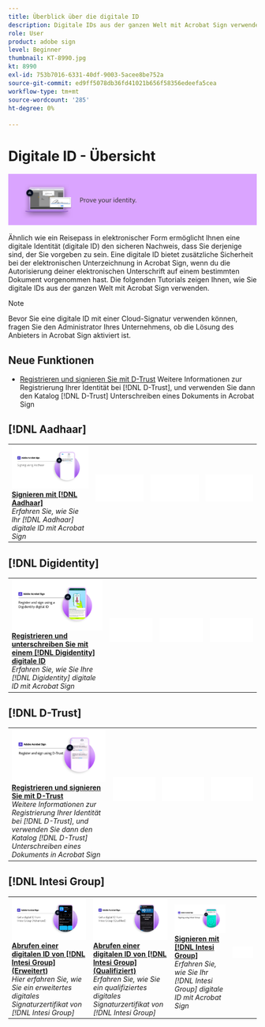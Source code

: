 ```yaml
---
title: Überblick über die digitale ID
description: Digitale IDs aus der ganzen Welt mit Acrobat Sign verwenden
role: User
product: adobe sign
level: Beginner
thumbnail: KT-8990.jpg
kt: 8990
exl-id: 753b7016-6331-40df-9003-5acee8be752a
source-git-commit: ed9ff5078db36fd41021b656f58356edeefa5cea
workflow-type: tm+mt
source-wordcount: '285'
ht-degree: 0%

---
```


# Digitale ID - Übersicht

![Digitales ID-Bild unterschreiben](../assets/Hero-DigitalID.png)

Ähnlich wie ein Reisepass in elektronischer Form ermöglicht Ihnen eine digitale Identität (digitale ID) den sicheren Nachweis, dass Sie derjenige sind, der Sie vorgeben zu sein. Eine digitale ID bietet zusätzliche Sicherheit bei der elektronischen Unterzeichnung in Acrobat Sign, wenn du die Autorisierung deiner elektronischen Unterschrift auf einem bestimmten Dokument vorgenommen hast. Die folgenden Tutorials zeigen Ihnen, wie Sie digitale IDs aus der ganzen Welt mit Acrobat Sign verwenden.

>[!NOTE]
>
>Bevor Sie eine digitale ID mit einer Cloud-Signatur verwenden können, fragen Sie den Administrator Ihres Unternehmens, ob die Lösung des Anbieters in Acrobat Sign aktiviert ist.

## Neue Funktionen

* [Registrieren und signieren Sie mit D-Trust](d-trust.md)
Weitere Informationen zur Registrierung Ihrer Identität bei [!DNL D-Trust], und verwenden Sie dann den Katalog [!DNL D-Trust] Unterschreiben eines Dokuments in Acrobat Sign

## [!DNL Aadhaar]

<table style="table-layout:fixed">
<tr>
 <td>
    <a href="aadhaar-sign.md">
      <img alt="Signieren mit [!DNL Aadhaar]" src="assets/Aadhaarsign_1280.png" />
    </a>
    <div>
    <a href="aadhaar-sign.md"><strong>Signieren mit [!DNL Aadhaar]</strong></a>
    </div>
    <em>Erfahren Sie, wie Sie Ihr [!DNL Aadhaar] digitale ID mit Acrobat Sign</em>
    <br>
  </td>
  <td>
    <img alt="Spacer" src="../assets/Whitespacer.png" />
    <div>
    <br>
  </td>
  <td>
    <img alt="Spacer" src="../assets/Whitespacer.png" />
    <div>
    <br>
  </td>
  <td>
    <img alt="Spacer" src="../assets/Whitespacer.png" />
    <div>
    <br>
  </td>
</tr>
</table>

## [!DNL Digidentity]

<table style="table-layout:fixed">
<tr>
  <td>
    <a href="digidentity-sign.md">
      <img alt="Registrieren und unterschreiben Sie mit einem [!DNL Digidentity] digitale ID" src="assets/Digidentitysign_1280.png" />
    </a>
    <div>
    <a href="digidentity-sign.md"><strong>Registrieren und unterschreiben Sie mit einem [!DNL Digidentity] digitale ID</strong></a>
    </div>
    <em>Erfahren Sie, wie Sie Ihre [!DNL Digidentity] digitale ID mit Acrobat Sign</em>
    <br>
  </td>
  <td>
    <img alt="Spacer" src="../assets/Whitespacer.png" />
    <div>
    <br>
  </td>
  <td>
    <img alt="Spacer" src="../assets/Whitespacer.png" />
    <div>
    <br>
  </td>
  <td>
    <img alt="Spacer" src="../assets/Whitespacer.png" />
    <div>
    <br>
  </td>
</tr>
</table>

## [!DNL D-Trust]

<table style="table-layout:fixed">
<tr>
  <td>
    <a href="d-trust.md">
      <img alt="Registrieren und signieren Sie mit D-Trust" src="assets/Dtrust.png" />
    </a>
    <div>
    <a href="d-trust.md"><strong>Registrieren und signieren Sie mit D-Trust</strong></a>
    </div>
    <em>Weitere Informationen zur Registrierung Ihrer Identität bei [!DNL D-Trust], und verwenden Sie dann den Katalog [!DNL D-Trust] Unterschreiben eines Dokuments in Acrobat Sign</em>
    <br>
  </td>
  <td>
    <img alt="Spacer" src="../assets/Whitespacer.png" />
    <div>
    <br>
  </td>
  <td>
    <img alt="Spacer" src="../assets/Whitespacer.png" />
    <div>
    <br>
  </td>
  <td>
    <img alt="Spacer" src="../assets/Whitespacer.png" />
    <div>
    <br>
  </td>
  </tr>
  </table>

## [!DNL Intesi Group]

<table style="table-layout:fixed">
<tr>
  <td>
    <a href="intesi-advanced.md">
      <img alt="Abrufen einer digitalen ID von der Intesi Group (Advanced)" src="assets/IntesiAdvanced_1280.png" />
    </a>
    <div>
    <a href="intesi-advanced.md"><strong>Abrufen einer digitalen ID von [!DNL Intesi Group] (Erweitert)</strong></a>
    </div>
    <em>Hier erfahren Sie, wie Sie ein erweitertes digitales Signaturzertifikat von [!DNL Intesi Group]</em>
    <br>
  </td>
  <td>
    <a href="intesi-qualified.md">
      <img alt="Abrufen einer digitalen ID von [!DNL Intesi Group] (Qualifiziert)" src="assets/IntesiQualified_1280.png" />
    </a>
    <div>
    <a href="intesi-qualified.md"><strong>Abrufen einer digitalen ID von [!DNL Intesi Group] (Qualifiziert)</strong></a>
    </div>
    <em>Erfahren Sie, wie Sie ein qualifiziertes digitales Signaturzertifikat von [!DNL Intesi Group]</em>
    <br>
  </td>
  <td>
    <a href="intesi-sign.md">
      <img alt="Signieren mit der Intesi Group" src="assets/IntesiSign_1280.png" />
    </a>
    <div>
    <a href="intesi-sign.md"><strong>Signieren mit [!DNL Intesi Group]</strong></a>
    </div>
    <em>Erfahren Sie, wie Sie Ihr [!DNL Intesi Group] digitale ID mit Acrobat Sign</em>
    <br>
  </td>
  <td>
    <img alt="Spacer" src="../assets/Whitespacer.png" />
    <div>
    <br>
  </td>
</tr>
</table>
